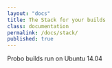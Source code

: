 ```yaml
---
layout: "docs"
title: The Stack for your builds
class: documentation
permalink: /docs/stack/
published: true
---
```

Probo builds run on Ubuntu 14.04

